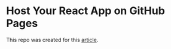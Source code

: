 # Host Your React App on GitHub Pages

This repo was created for this [article](https://medium.com/better-programming/how-to-host-your-react-app-on-github-pages-for-free-919ad201a4cb). 

